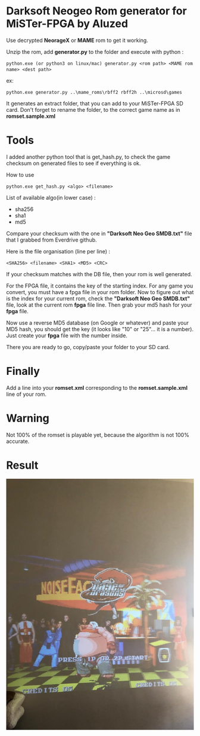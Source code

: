 # Darksoft Neogeo Rom generator for MiSTer-FPGA by Aluzed

Use decrypted **NeorageX** or **MAME** rom to get it working. 

Unzip the rom, add **generator.py** to the folder and execute with python : 
```
python.exe (or python3 on linux/mac) generator.py <rom path> <MAME rom name> <dest path>
```

ex:

```
python.exe generator.py ..\mame_roms\rbff2 rbff2h ..\microsd\games
```

It generates an extract folder, that you can add to your MiSTer-FPGA SD card.
Don't forget to rename the folder, to the correct game name as in **romset.sample.xml**

# Tools

I added another python tool that is get_hash.py, to check the game checksum on generated files to see if everything is ok.

How to use 

```
python.exe get_hash.py <algo> <filename>
```

List of available algo(in lower case) : 
* sha256
* sha1 
* md5

Compare your checksum with the one in **"Darksoft Neo Geo SMDB.txt"** file that I grabbed from Everdrive github.

Here is the file organisation (line per line) : 
```
<SHA256> <filename> <SHA1> <MD5> <CRC>
```

If your checksum matches with the DB file, then your rom is well generated.

For the FPGA file, it contains the key of the starting index. For any game you convert, you must have a fpga file in your rom folder. 
Now to figure out what is the index for your current rom, check the **"Darksoft Neo Geo SMDB.txt"** file, look at the current rom **fpga** file line.
Then grab your md5 hash for your **fpga** file. 

Now use a reverse MD5 database (on Google or whatever) and paste your MD5 hash, you should get the key (it looks like "10" or "25"... it is a number).
Just create your **fpga** file with the number inside.

There you are ready to go, copy/paste your folder to your SD card.

# Finally

Add a line into your **romset.xml** corresponding to the **romset.sample.xml** line of your rom.

# Warning

Not 100% of the romset is playable yet, because the algorithm is not 100% accurate.

# Result

![Me playing](https://raw.githubusercontent.com/aluzed/MiSTer-Neogeo-Rom-Decrypter/master/preview.jpg)
